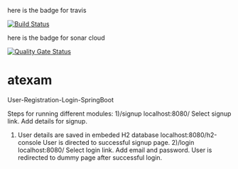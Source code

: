 
here is the badge for travis

  


[![Build Status](https://travis-ci.org/javid141moazan/atexam.svg?branch=main)](https://travis-ci.org/javid141moazan/atexam)


here is the badge for sonar cloud

[![Quality Gate Status](https://sonarcloud.io/api/project_badges/measure?project=atexam&metric=alert_status)](https://sonarcloud.io/dashboard?id=atexam)



# atexam

User-Registration-Login-SpringBoot


Steps for running different modules: 1)/signup localhost:8080/ Select signup link. 
Add details for signup.
1) User details are saved in embeded H2 database localhost:8080/h2-console User is directed to successful signup page. 
2)/login localhost:8080/ Select login link. Add email and password. User is redirected to dummy page after successful login. 


